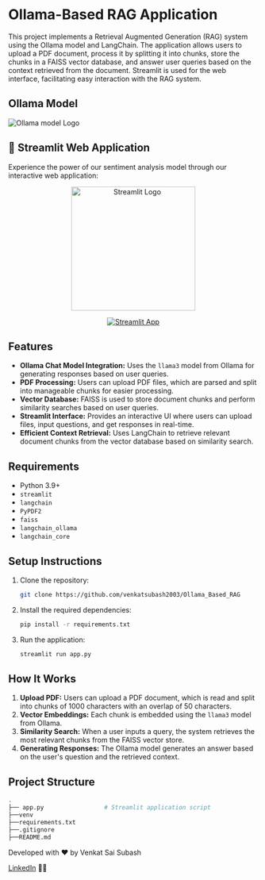 # Ollama-Based RAG Application

This project implements a Retrieval Augmented Generation (RAG) system using the Ollama model and LangChain. The application allows users to upload a PDF document, process it by splitting it into chunks, store the chunks in a FAISS vector database, and answer user queries based on the context retrieved from the document. Streamlit is used for the web interface, facilitating easy interaction with the RAG system.

## Ollama Model
![Ollama model Logo](https://ollama.com/public/assets/c889cc0d-cb83-4c46-a98e-0d0e273151b9/42f6b28d-9117-48cd-ac0d-44baaf5c178e.png)

## 🚀 Streamlit Web Application

Experience the power of our sentiment analysis model through our interactive web application:

<p align="center">
  <a href="https://amazon-alexa-sentiment-analysis-dfh55obrkh83nwut9kyfhn.streamlit.app/">
    <img src="https://streamlit.io/images/brand/streamlit-logo-secondary-colormark-darktext.png" width="250" alt="Streamlit Logo">
  </a>
</p>

<p align="center">
  <a href="https://amazon-alexa-sentiment-analysis-dfh55obrkh83nwut9kyfhn.streamlit.app/">
    <img src="https://static.streamlit.io/badges/streamlit_badge_black_white.svg" alt="Streamlit App">
  </a>
</p>


## Features

- **Ollama Chat Model Integration:** Uses the `llama3` model from Ollama for generating responses based on user queries.
- **PDF Processing:** Users can upload PDF files, which are parsed and split into manageable chunks for easier processing.
- **Vector Database:** FAISS is used to store document chunks and perform similarity searches based on user queries.
- **Streamlit Interface:** Provides an interactive UI where users can upload files, input questions, and get responses in real-time.
- **Efficient Context Retrieval:** Uses LangChain to retrieve relevant document chunks from the vector database based on similarity search.

## Requirements

- Python 3.9+
- `streamlit`
- `langchain`
- `PyPDF2`
- `faiss`
- `langchain_ollama`
- `langchain_core`

## Setup Instructions

1. Clone the repository:

    ```bash
    git clone https://github.com/venkatsubash2003/Ollama_Based_RAG
    ```

2. Install the required dependencies:

    ```bash
    pip install -r requirements.txt
    ```

3. Run the application:

    ```bash
    streamlit run app.py
    ```

## How It Works

1. **Upload PDF:** Users can upload a PDF document, which is read and split into chunks of 1000 characters with an overlap of 50 characters.
2. **Vector Embeddings:** Each chunk is embedded using the `llama3` model from Ollama.
3. **Similarity Search:** When a user inputs a query, the system retrieves the most relevant chunks from the FAISS vector store.
4. **Generating Responses:** The Ollama model generates an answer based on the user's question and the retrieved context.

## Project Structure

```bash
.
├── app.py                 # Streamlit application script
├──venv
├──requirements.txt
├──.gitignore
├──README.md
```

Developed with ❤️ by Venkat Sai Subash

[LinkedIn](https://www.linkedin.com/in/venkat-sai-subash-panchakarla-b166ba23a/) 👨‍💼


